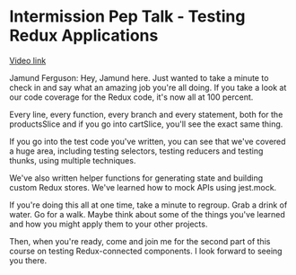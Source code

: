 # Intermission Pep Talk - Testing Redux Applications

[Video link](https://www.egghead.io/lessons/jest-intermission-pep-talk-testing-redux-applications?pl=confidently-testing-redux-applications-with-jest-typescript-16e17d9b)



Jamund Ferguson: Hey, Jamund here. Just wanted to take a minute to check in and say what an amazing job you're all doing. If you take a look at our code coverage for the Redux code, it's now all at 100 percent.

Every line, every function, every branch and every statement, both for the productsSlice and if you go into cartSlice, you'll see the exact same thing.

If you go into the test code you've written, you can see that we've covered a huge area, including testing selectors, testing reducers and testing thunks, using multiple techniques.

We've also written helper functions for generating state and building custom Redux stores. We've learned how to mock APIs using jest.mock.

If you're doing this all at one time, take a minute to regroup. Grab a drink of water. Go for a walk. Maybe think about some of the things you've learned and how you might apply them to your other projects.

Then, when you're ready, come and join me for the second part of this course on testing Redux-connected components. I look forward to seeing you there.
